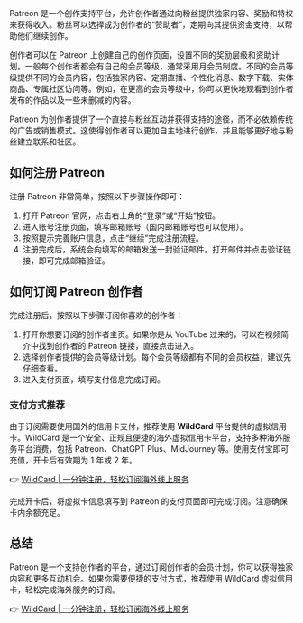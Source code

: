 Patreon 是一个创作支持平台，允许创作者通过向粉丝提供独家内容、奖励和特权来获得收入。粉丝可以选择成为创作者的“赞助者”，定期向其提供资金支持，以帮助他们继续创作。

创作者可以在 Patreon 上创建自己的创作页面，设置不同的奖励层级和资助计划。一般每个创作者都会有自己的会员等级，通常采用月会员制度。不同的会员等级提供不同的会员内容，包括独家内容、定期直播、个性化消息、数字下载、实体商品、专属社区访问等。例如，在更高的会员等级中，你可以更快地观看到创作者发布的作品以及一些未删减的内容。

Patreon 为创作者提供了一个直接与粉丝互动并获得支持的途径，而不必依赖传统的广告或销售模式。这使得创作者可以更加自主地进行创作，并且能够更好地与粉丝建立联系和社区。

## 如何注册 Patreon

注册 Patreon 非常简单，按照以下步骤操作即可：

1. 打开 Patreon 官网，点击右上角的“登录”或“开始”按钮。
2. 进入账号注册页面，填写邮箱账号（国内邮箱账号也可以使用）。
3. 按照提示完善账户信息，点击“继续”完成注册流程。
4. 注册完成后，系统会向填写的邮箱发送一封验证邮件。打开邮件并点击验证链接，即可完成邮箱验证。

## 如何订阅 Patreon 创作者

完成注册后，按照以下步骤订阅你喜欢的创作者：

1. 打开你想要订阅的创作者主页。如果你是从 YouTube 过来的，可以在视频简介中找到创作者的 Patreon 链接，直接点击进入。
2. 选择创作者提供的会员等级计划。每个会员等级都有不同的会员权益，建议先仔细查看。
3. 进入支付页面，填写支付信息完成订阅。

### 支付方式推荐

由于订阅需要使用国外的信用卡支付，推荐使用 **WildCard** 平台提供的虚拟信用卡。WildCard 是一个安全、正规且便捷的海外虚拟信用卡平台，支持多种海外服务平台消费，包括 Patreon、ChatGPT Plus、MidJourney 等。使用支付宝即可充值，开卡后有效期为 1 年或 2 年。

👉 [WildCard | 一分钟注册，轻松订阅海外线上服务](https://bit.ly/bewildcard)

完成开卡后，将虚拟卡信息填写到 Patreon 的支付页面即可完成订阅。注意确保卡内余额充足。

## 总结

Patreon 是一个支持创作者的平台，通过订阅创作者的会员计划，你可以获得独家内容和更多互动机会。如果你需要便捷的支付方式，推荐使用 WildCard 虚拟信用卡，轻松完成海外服务的订阅。

👉 [WildCard | 一分钟注册，轻松订阅海外线上服务](https://bit.ly/bewildcard)